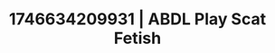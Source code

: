 ---
categories:
- Mutual desire
- AI-generated
- Shadow play
- Morning seduction
- Deep touch
- Cyberpunk intimacy
- ASMR
- Cosplay
image: /assets/images/1746634209931.jpg
layout: post
seo:
  description: Featured content with exclusive Scat Fetish, ABDL Play. HD images available.
  keywords: Scat Fetish, ABDL Play
  og_image: /assets/images/1746634209931.jpg
  schema_type: VisualArtwork
tags:
- ABDL Play
- Scat Fetish
- '#1746634209931'
title: 1746634209931 | ABDL Play Scat Fetish
---